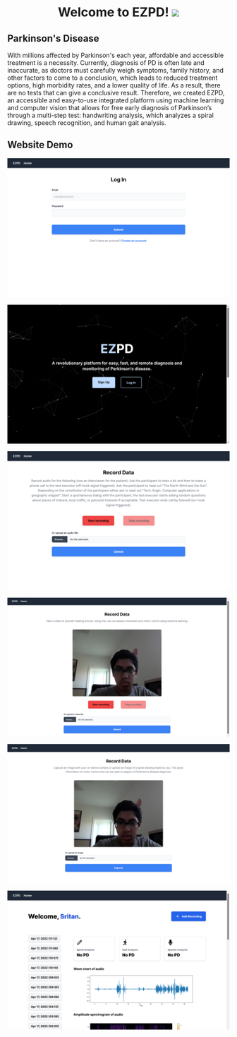 <h1><p align="center">Welcome to EZPD! <a href="https://rahulmahesh.me/"><img src="https://media.giphy.com/media/hvRJCLFzcasrR4ia7z/giphy.gif" width="35px"></h1></a></p>

<summary><h2> Parkinson's Disease</h2></summary>

With millions affected by Parkinson's each year, affordable and accessible treatment is a necessity. Currently, diagnosis of PD is often late and inaccurate, as doctors must carefully weigh symptoms, family history, and other factors to come to a conclusion, which leads to reduced treatment options, high morbidity rates, and a lower quality of life. As a result, there are no tests that can give a conclusive result. Therefore, we created EZPD, an accessible and easy-to-use integrated platform using machine learning and computer vision that allows for free early diagnosis of Parkinson’s through a multi-step test: handwriting analysis, which analyzes a spiral drawing, speech recognition, and human gait analysis. 

<summary><h2> Website Demo </h2></summary>

![login.png](docs/images/login.png)   

![home_page.png](docs/images/home_page.png)  

![voice.png](docs/images/voice.png)   

![pose_estimation.png](docs/images/pose_estimation.png)  

![drawing.png](docs/images/drawing.png)  

![history.png](docs/images/history.png)  


